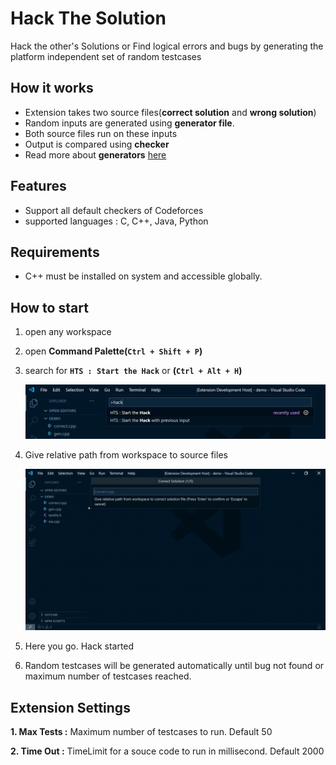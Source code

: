 # Hack The Solution 

Hack the other's Solutions or Find logical errors and bugs by generating the platform independent set of random testcases

## How it works
* Extension takes two source files(**correct solution** and **wrong solution**)
* Random inputs are generated using **generator file**.
* Both source files run on these inputs
* Output is compared using **checker** 
* Read more about **generators** [here](https://codeforces.com/blog/entry/18291)

## Features

* Support all default checkers of Codeforces
* supported languages : C, C++, Java, Python

## Requirements

* C++ must be installed on system and accessible globally.

## How to start
1. open any workspace
2. open **Command Palette(```Ctrl + Shift + P```)**
3. search for **`HTS : Start the Hack`** or **(`Ctrl + Alt + H`)**
    
    ![command palette](https://github.com/jitendrajat10099/Hack-The-Solution/raw/main/screenshot/command_palette.png)
4. Give relative path from workspace to source files 
   
    ![taking input](https://github.com/jitendrajat10099/Hack-The-Solution/raw/main/screenshot/input.gif)

5. Here you go. Hack started
6. Random testcases will be generated automatically until bug not found or maximum number of testcases reached.

   
## Extension Settings

**1. Max Tests :**  Maximum number of testcases to run. Default 50

**2. Time Out :** TimeLimit for a souce code to run in millisecond. Default 2000




